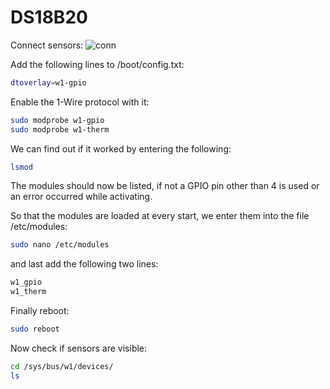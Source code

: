 # DS18B20
Connect sensors:
![conn](http://2.bp.blogspot.com/-V4e4YTxNz8c/VqJxcXQeghI/AAAAAAAASQ4/3iNuRovFWow/s1600/ds18b2-i2c.jpg)

Add the following lines to /boot/config.txt:
```bash
dtoverlay=w1-gpio
```

Enable the 1-Wire protocol with it:
```bash
sudo modprobe w1-gpio
sudo modprobe w1-therm
```
We can find out if it worked by entering the following:
```bash
lsmod
```
The modules should now be listed, if not a GPIO pin other than 4 is used or an error occurred while activating.

So that the modules are loaded at every start, we enter them into the file /etc/modules:
```bash
sudo nano /etc/modules
```
and last add the following two lines:
```bash
w1_gpio
w1_therm
```

Finally reboot:
```bash
sudo reboot
```

Now check if sensors are visible:
```bash
cd /sys/bus/w1/devices/
ls
```